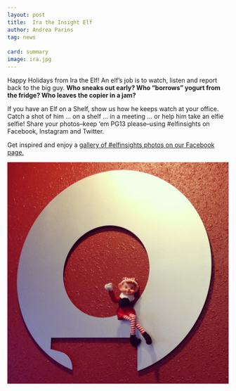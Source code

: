 ```yaml
---
layout: post
title:  Ira the Insight Elf
author: Andrea Parins
tag: news

card: summary
image: ira.jpg
---
```


Happy Holidays from Ira the Elf! An elf’s job is to watch, listen and report back to the big guy. **Who sneaks out early? Who “borrows” yogurt from the fridge? Who leaves the copier in a jam?**

If you have an Elf on a Shelf, show us how he keeps watch at your office. Catch a shot of him … on a shelf … in a meeting … or help him take an elfie selfie! Share your photos–keep ‘em PG13 please–using #elfinsights on Facebook, Instagram and Twitter.

Get inspired and enjoy a [gallery of #elfinsights photos on our Facebook page.](https://www.facebook.com/media/set/?set=a.10151804863367727.1073741837.150343487726&type=1)

![Ira the Insight Elf](/img/ira.jpg)
